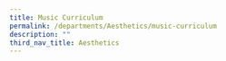 ```yaml
---
title: Music Curriculum
permalink: /departments/Aesthetics/music-curriculum
description: ""
third_nav_title: Aesthetics
---
```

